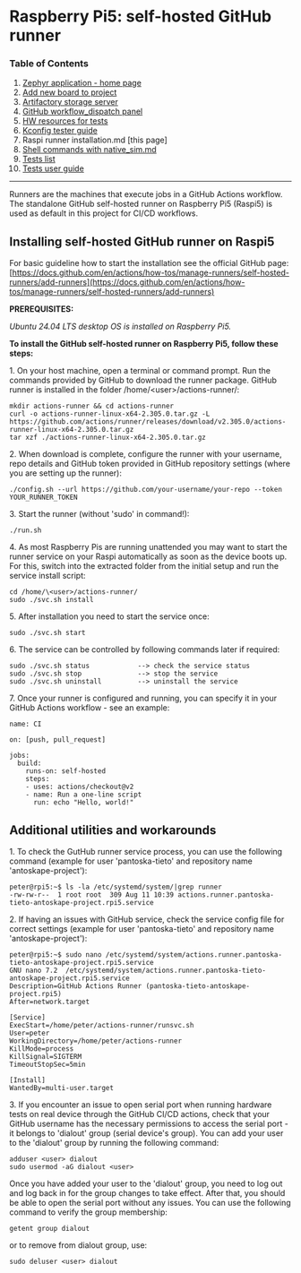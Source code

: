 # Raspberry Pi5: self-hosted GitHub runner

### Table of Contents
1. [Zephyr application - home page](../README.md)
2. [Add new board to project](Add_new_board_to_project.md)
3. [Artifactory storage server](Artifactory_storage_server.md)
4. [GitHub workflow_dispatch panel](Github_workflow_dispatch_panel.md)
5. [HW resources for tests](HW_resources_for_tests.md)
6. [Kconfig tester guide](Kconfig_tester_guide.md)
7. Raspi runner installation.md [this page]
8. [Shell commands with native_sim.md](Shell_commands_with_native_sim.md)
9. [Tests list](Tests_list.md)
10. [Tests user guide](Tests_user_guide.md)
---

Runners are the machines that execute jobs in a GitHub Actions workflow. The standalone GitHub self-hosted runner on Raspberry Pi5 (Raspi5) is used as default in this project for CI/CD workflows.

## Installing self-hosted GitHub runner on Raspi5

For basic guideline how to start the installation see the official GitHub page:  
[https://docs.github.com/en/actions/how-tos/manage-runners/self-hosted-runners/add-runners](https://docs.github.com/en/actions/how-tos/manage-runners/self-hosted-runners/add-runners)  

**PREREQUISITES:**

_Ubuntu 24.04 LTS desktop OS is installed on Raspberry Pi5._  

**To install the GitHub self-hosted runner on Raspberry Pi5, follow these steps:**

1\. On your host machine, open a terminal or command prompt. Run the commands provided by GitHub to download the runner package. GitHub runner is installed in the folder /home/\<user>/actions-runner/:

```
mkdir actions-runner && cd actions-runner
curl -o actions-runner-linux-x64-2.305.0.tar.gz -L https://github.com/actions/runner/releases/download/v2.305.0/actions-runner-linux-x64-2.305.0.tar.gz
tar xzf ./actions-runner-linux-x64-2.305.0.tar.gz
```

2\. When download is complete, configure the runner with your username, repo details and GitHub token provided in GitHub repository settings (where you are setting up the runner):

```
./config.sh --url https://github.com/your-username/your-repo --token YOUR_RUNNER_TOKEN
```

3\. Start the runner (without 'sudo' in command!):

```
./run.sh
```

4\. As most Raspberry Pis are running unattended you may want to start the runner service on your Raspi automatically as soon as the device boots up. For this, switch into the extracted folder from the initial setup and run the service install script:

```
cd /home/\<user>/actions-runner/  
sudo ./svc.sh install
```

5\. After installation you need to start the service once:

```
sudo ./svc.sh start
```

6\. The service can be controlled by following commands later if required:

```
sudo ./svc.sh status            --> check the service status
sudo ./svc.sh stop              --> stop the service
sudo ./svc.sh uninstall         --> uninstall the service 
```

7\. Once your runner is configured and running, you can specify it in your GitHub Actions workflow - see an example:

```
name: CI

on: [push, pull_request]

jobs:
  build:
    runs-on: self-hosted
    steps:
    - uses: actions/checkout@v2
    - name: Run a one-line script
      run: echo "Hello, world!" 
```

  
  
## Additional utilities and workarounds

1\. To check the GutHub runner service process, you can use the following command (example for user 'pantoska-tieto' and repository name 'antoskape-project'):

```
peter@rpi5:~$ ls -la /etc/systemd/system/|grep runner
-rw-rw-r--  1 root root  309 Aug 11 10:39 actions.runner.pantoska-tieto-antoskape-project.rpi5.service
```

2\. If having an issues with GitHub service, check the service config file for correct settings (example for user 'pantoska-tieto' and repository name 'antoskape-project'):

```
peter@rpi5:~$ sudo nano /etc/systemd/system/actions.runner.pantoska-tieto-antoskape-project.rpi5.service
GNU nano 7.2  /etc/systemd/system/actions.runner.pantoska-tieto-antoskape-project.rpi5.service
Description=GitHub Actions Runner (pantoska-tieto-antoskape-project.rpi5)
After=network.target

[Service]
ExecStart=/home/peter/actions-runner/runsvc.sh
User=peter                                                      
WorkingDirectory=/home/peter/actions-runner
KillMode=process
KillSignal=SIGTERM
TimeoutStopSec=5min

[Install]
WantedBy=multi-user.target
```

3\. If you encounter an issue to open serial port when running hardware tests on real device through the GitHub CI/CD actions, check that your GitHub username has the necessary permissions to access the serial port - it belongs to 'dialout' group (serial device's group). You can add your user to the 'dialout' group by running the following command:

```
adduser <user> dialout
sudo usermod -aG dialout <user>
```

Once you have added your user to the 'dialout' group, you need to log out and log back in for the group changes to take effect. After that, you should be able to open the serial port without any issues. You can use the following command to verify the group membership:

```
getent group dialout
```

or to remove from dialout group, use:

```
sudo deluser <user> dialout
```